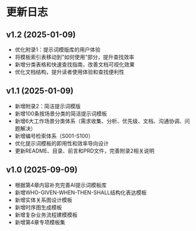 # 更新日志

## v1.2 (2025-01-09)
- 优化附录1：提示词模版库的用户体验
- 将模板索引表移动到"如何使用"部分，提升查找效率
- 新增分类表格和快速查找指南，改善文档可视化效果
- 优化文档结构，提升读者使用体验和查找便利性

## v1.1 (2025-01-09)
- 新增附录2：简洁提示词模版
- 新增100条按场景分类的简洁提示词模板
- 新增6大工作场景分类体系（需求收集、分析、优先级、文档、沟通协调、问题解决）
- 新增编号检索体系（S001-S100）
- 优化提示词模板的即用性和效率导向设计
- 更新README、目录、前言和PRD文件，完善附录2相关说明

## v1.0 (2025-09-09)
- 根据第4章内容补充完善AI提示词模板库
- 新增WHO-GIVEN-WHEN-THEN-SHALL结构化表达模板
- 新增实体关系图设计模板
- 新增时序图生成模板
- 新增复杂业务流程建模模板
- 新增第4章专项模板集
